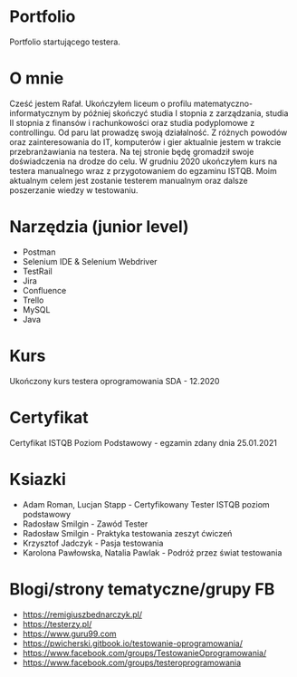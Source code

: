 # Portfolio
Portfolio startującego testera.
# O mnie
Cześć jestem Rafał.
Ukończyłem liceum o profilu matematyczno-informatycznym by później skończyć studia I stopnia z zarządzania, studia II stopnia z finansów i rachunkowości oraz studia podyplomowe z controllingu. Od paru lat prowadzę swoją działalność. Z różnych powodów oraz zainteresowania do IT, komputerów i gier aktualnie jestem w trakcie przebranżawiania na testera. 
Na tej stronie będę gromadził swoje doświadczenia na drodze do celu. W grudniu 2020 ukończyłem kurs na testera manualnego wraz z przygotowaniem do egzaminu ISTQB. Moim aktualnym celem jest zostanie testerem manualnym oraz dalsze poszerzanie wiedzy w testowaniu.
# Narzędzia (junior level)
* Postman
* Selenium IDE & Selenium Webdriver
* TestRail
* Jira
* Confluence
* Trello
* MySQL
* Java
# Kurs
Ukończony kurs testera oprogramowania SDA - 12.2020
# Certyfikat
Certyfikat ISTQB Poziom Podstawowy - egzamin zdany dnia 25.01.2021
# Ksiazki
* Adam Roman, Lucjan Stapp - Certyfikowany Tester ISTQB poziom podstawowy
* Radosław Smilgin - Zawód Tester
* Radosław Smilgin - Praktyka testowania zeszyt ćwiczeń
* Krzysztof Jadczyk - Pasja testowania
* Karolona Pawłowska, Natalia Pawlak - Podróż przez świat testowania
# Blogi/strony tematyczne/grupy FB
* https://remigiuszbednarczyk.pl/
* https://testerzy.pl/
* https://www.guru99.com
* https://pwicherski.gitbook.io/testowanie-oprogramowania/
* https://www.facebook.com/groups/TestowanieOprogramowania/
* https://www.facebook.com/groups/testeroprogramowania
